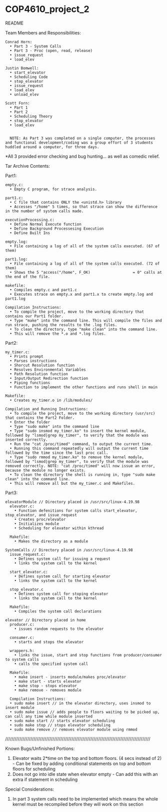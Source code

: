 # COP4610_project_2
README

Team Members and Responsibilities:
    
    Conrad Horn:
      • Part 3 - System Calls
      • Part 3 - Proc (open, read, release)
      • issue_request
      • load_elev
  
    Justin Bomwell:
      • start_elevator
      • Scheduling Code
      • stop_elevator
      • issue_request
      • load_elev
      • unload_elev

    Scott Forn:
      • Part 1
      • Part 2
      • Scheduling Theory
      • stop_elevator
      • load_elev
      
      
      NOTE: As Part 3 was completed on a single computer, the processes and functional development/coding was a group effort of 3 students huddled around a computer, for three days.
  
  *All 3 provided error checking and bug hunting... as well as comedic relief.

  
Tar Archive Contents:

  Part1:
    
    empty.c:  
      • Empty C program, for strace analysis.
  
    part1.c:
      • C file that contains ONLY the <unistd.h> library
      • Accesses "/home" 5 times, so that strace can show the difference in the number of system calls made.
  
    executionProcessing.c:
      • Define Normal Execute function
      • Define Background Processesing Execution
      • Define Built Ins
  
    empty.log:
      • File containing a log of all of the system calls executed. (67 of them)
  
    part1.log:
      • File containing a log of all of the system calls executed. (72 of them)
      • Shows the 5 "access("/home", F_OK)                   = 0" calls at the end of the file.
    
    makefile:
      • Compiles empty.c and part1.c
      • Executes strace on empty.x and part1.x to create empty.log and part1.log
      
    Compilation Instructions:
      • To compile the project, move to the working directory that contains our Part1 folder.
      • Type "make" into the command line. This will compile the files and run strace, pushing the results to the .log files. 
      • To clean the directory, type "make clean" into the command line.
      • This will remove the *.o and *.log files.
  
  





  
  Part2:
    
    my_timer.c:
      • Prints prompt
      • Parses instructions
      • Shorcut Resolution function
      • Resolves Environmental Variables
      • Path Resolution function
      • Input/Output Redirection function
      • Piping functions
      • Function to implement the other functions and runs shell in main
  
    Makefile:
      • Creates my_timer.o in /lib/modules/

    Compilation and Running Instructions:
      • To compile the project, move to the working directory (usr/src) that contains the Part2 Folder.
      • Enter the folder
      • Type "sudo make" into the command line
      • Type "sudo insmod my_timer.ko" to insert the kernel module, followed by "lsmod|grep my_timer", to verify that the module was inserted correctly.
      • Run the "cat /proc/timed" command, to output the current time.
      • Running this command repeatedly will output the current time followed by the time since the last proc call.
      • Type "sudo rmmod my_timer.ko" to remove the kernel module, followed by "lsmod|grep my_timer", to verify that the module was removed correctly. NOTE: "cat /proc/timed" will now issue an error, because the module no longer exists.
      • To clean the directory the shell is running in, type "sudo make clean" into the command line.
      • This will remove all but the my_timer.c and Makefiles.
  
  





  
  Part3:
  
    elevatorModule // Directory placed in /usr/src/linux-4.19.98
      elevator.c:
        • Function defenitions for system calls start_elevator, stop_elevator, and issue_request
        • Creates proc/elevator 
        • Initializes module
        • Scheduling for elevator within kthread
  
      Makefile:
        • Makes the directory as a module
  
    SystemCalls // Directory placed in /usr/src/linux-4.19.98    
      issue_request.c:
        • Defines system call for issuing a request
        • links the system call to the kernel
        
      start_elevator.c:
        • Defines system call for starting elevator
        • links the system call to the kernel
        
      stop_elevator.c
        • Defines system call for stoping elevator
        • links the system call to the kernel
        
      Makefile: 
        • Compiles the system call declarations
        
    elevator // Directory placed in home
      producer.c:
        • issues random requests to the elevator
        
      consumer.c:
        • starts and stops the elevator
        
      wrappers.h:
        • links the issue, start and stop functions from producer/consumer to system calls
        • calls the specified system call
        
      Makefile:
        • make insert - inserts module/makes proc/elevator
        • make start - starts elevator
        • make stop - stops elevator
        • make remove - removes module
        
      Compilation Instructions:
      • sudo make insert // in the elevator directory, uses insmod to insert module
      • sudo make issue // adds people to floors waiting to be picked up, can call any time while module inserted
      • sudo make start // starts elevator scheduling
      • sudo make stop // stops elevator scheduling
      • sudo make remove // removes elevator module using rmmod
      
  
  ////////////////////////////////////////////////////////////////////////////////////////////
    
    
Known Bugs/Unfinished Portions: 
  1. Elevator waits 2*time on the top and bottom floors. (4 secs instead of 2)
    - Can be fixed by adding conditional statements on top and bottom floors for scheduling
  2. Does not go into idle state when elevator empty
    - Can add this with an extra if statement in scheduling 

Special Considerations: 
  1. In part 3 system calls need to be implemented which means the whole kernel must be recompiled before they will work on this section
